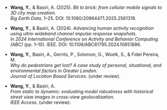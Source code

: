 
* **Wang, Y.**, & Basiri, A. (2025). *Bit to brick: from cellular mobile signals to 3D city map creation.*  
  *Big Earth Data*, 1–25. DOI: 10.1080/20964471.2025.2561319.

* **Wang, Y.**, & Basiri, A. (2024). *Advancing human activity recognition using ultra-wideband channel impulse response snapshots.*  
  In *2024 International Conference on Activity and Behavior Computing (ABC)* (pp. 1–10). IEEE. DOI: 10.1109/ABC61795.2024.10651886.

* **Wang, Y.**, Basiri, A., Gerrits, P., Solomon, G., Woelk, S., & Fidel Pereira, M.  
  *Why do pedestrians get lost? A case study of personal, situational, and environmental factors in Greater London.*  
  *Journal of Location Based Services.* (under review).

* **Wang, Y.**, & Basiri, A.  
  *From static to dynamic: evaluating model robustness with historical street view images in cross-view geolocalisation.*  
  *IEEE Access.* (under review).
